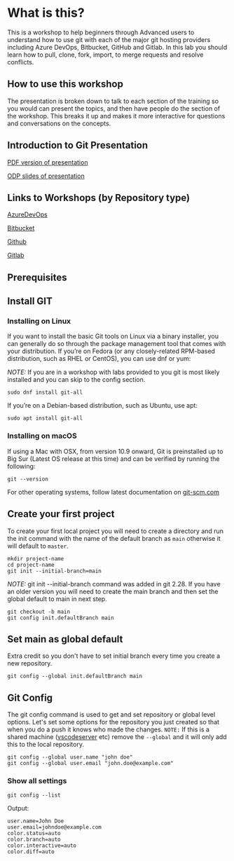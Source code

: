 # What is this?

This is a workshop to help beginners through Advanced users to understand how to use git with each of the major git hosting providers including Azure DevOps, Bitbucket, GitHub and Gitlab. In this lab you should learn how to pull, clone, fork, import, to merge requests and resolve conflicts.

## How to use this workshop

The presentation is broken down to talk to each section of the training so you would can present the topics, and then have people do the section of the workshop. This breaks it up and makes it more interactive for questions and conversations on the concepts.

## Introduction to Git Presentation

[PDF version of presentation](into_to_Git_slides.pdf)

[ODP slides of presentation](into_to_Git_slides.odp)

## Links to Workshops (by Repository type)

[AzureDevOps](ado/01-auth-clone-commit-push-merge.md)

[Bitbucket](bitbucket/01-auth-clone-commit-push-merge.md)

[Github](github/01-auth-clone-commit-push-merge.md)

[Gitlab](gitlab/01-auth-clone-commit-push-merge.md)

## Prerequisites

## Install GIT

### Installing on Linux

If you want to install the basic Git tools on Linux via a binary installer, you can generally do so through the package management tool that comes with your distribution. If you’re on Fedora (or any closely-related RPM-based distribution, such as RHEL or CentOS), you can use dnf or yum:

*NOTE:* If you are in a workshop with labs provided to you git is most likely installed and you can skip to the config section.

```shell
sudo dnf install git-all
```

If you’re on a Debian-based distribution, such as Ubuntu, use apt:

```shell
sudo apt install git-all
```

### Installing on macOS

If using a Mac with OSX, from version 10.9 onward, Git is preinstalled up to Big Sur (Latest OS release at this time) and can be verified by running the following:

```shell
git --version
```

For other operating systems, follow latest documentation on [git-scm.com](https://git-scm.com/book/en/v2/Getting-Started-Installing-Git)

## Create your first project

To create your first local project you will need to create a directory and run the init command with the name of the default branch as `main` otherwise it will default to `master`.

```shell
mkdir project-name
cd project-name
git init --initial-branch=main
```

*NOTE:* git init --initial-branch command was added in git 2.28. If you have an older version you will need to create the main branch and then set the global default to main in next step.

```shell
git checkout -b main
git config init.defaultBranch main
```

## Set main as global default

Extra credit so you don't have to set initial branch every time you create a new repository.

```shell
git config --global init.defaultBranch main
```

## Git Config

The git config command is used to get and set repository or global level options. Let's set some options for the repository you just created so that when you do a push it knows who made the changes. `NOTE:` If this is a shared machine ([vscodeserver](https://github.com/cdr/code-server) etc) remove the `--global` and it will only add this to the local repository.

```shell
git config --global user.name "john doe"
git config --global user.email "john.doe@example.com"
```

### Show all settings

```shell
git config --list
```

Output:

```shell
user.name=John Doe
user.email=johndoe@example.com
color.status=auto
color.branch=auto
color.interactive=auto
color.diff=auto
```
